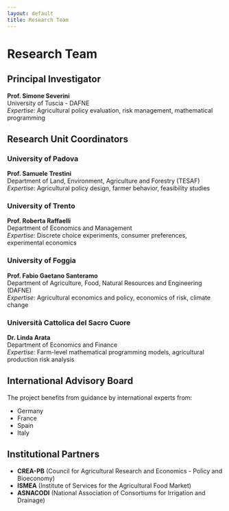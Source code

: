 ```yaml
---
layout: default
title: Research Team
---
```


# Research Team

## Principal Investigator

**Prof. Simone Severini**  
University of Tuscia - DAFNE  
*Expertise:* Agricultural policy evaluation, risk management, mathematical programming

## Research Unit Coordinators

### University of Padova
**Prof. Samuele Trestini**  
Department of Land, Environment, Agriculture and Forestry (TESAF)  
*Expertise:* Agricultural policy design, farmer behavior, feasibility studies

### University of Trento
**Prof. Roberta Raffaelli**  
Department of Economics and Management  
*Expertise:* Discrete choice experiments, consumer preferences, experimental economics

### University of Foggia
**Prof. Fabio Gaetano Santeramo**  
Department of Agriculture, Food, Natural Resources and Engineering (DAFNE)  
*Expertise:* Agricultural economics and policy, economics of risk, climate change

### Università Cattolica del Sacro Cuore
**Dr. Linda Arata**  
Department of Economics and Finance  
*Expertise:* Farm-level mathematical programming models, agricultural production risk analysis

## International Advisory Board

The project benefits from guidance by international experts from:
- Germany
- France  
- Spain
- Italy

## Institutional Partners

- **CREA-PB** (Council for Agricultural Research and Economics - Policy and Bioeconomy)
- **ISMEA** (Institute of Services for the Agricultural Food Market)
- **ASNACODI** (National Association of Consortiums for Irrigation and Drainage)
